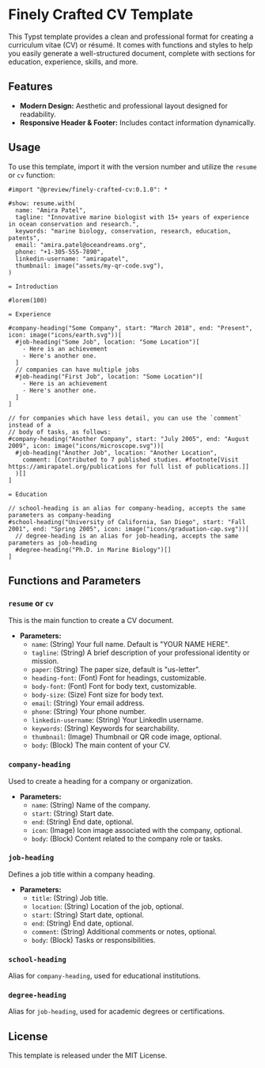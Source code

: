 # Finely Crafted CV Template

This Typst template provides a clean and professional format for creating a
curriculum vitae (CV) or résumé. It comes with functions and styles to help you
easily generate a well-structured document, complete with sections for
education, experience, skills, and more.

## Features

- **Modern Design:** Aesthetic and professional layout designed for readability.
- **Responsive Header & Footer:** Includes contact information dynamically.

## Usage

To use this template, import it with the version number and utilize the `resume` or `cv` function:

```typst
#import "@preview/finely-crafted-cv:0.1.0": *

#show: resume.with(
  name: "Amira Patel",
  tagline: "Innovative marine biologist with 15+ years of experience in ocean conservation and research.",
  keywords: "marine biology, conservation, research, education, patents",
  email: "amira.patel@oceandreams.org",
  phone: "+1-305-555-7890",
  linkedin-username: "amirapatel",
  thumbnail: image("assets/my-qr-code.svg"),
)

= Introduction

#lorem(100)

= Experience

#company-heading("Some Company", start: "March 2018", end: "Present", icon: image("icons/earth.svg"))[
  #job-heading("Some Job", location: "Some Location")[
    - Here is an achievement
    - Here's another one.
  ]
  // companies can have multiple jobs
  #job-heading("First Job", location: "Some Location")[
    - Here is an achievement
    - Here's another one.
  ]
]

// for companies which have less detail, you can use the `comment` instead of a
// body of tasks, as follows:
#company-heading("Another Company", start: "July 2005", end: "August 2009", icon: image("icons/microscope.svg"))[
  #job-heading("Another Job", location: "Another Location",
    comment: [Contributed to 7 published studies. #footnote[Visit https://amirapatel.org/publications for full list of publications.]]
  )[]
]

= Education

// school-heading is an alias for company-heading, accepts the same parameters as company-heading
#school-heading("University of California, San Diego", start: "Fall 2001", end: "Spring 2005", icon: image("icons/graduation-cap.svg"))[
  // degree-heading is an alias for job-heading, accepts the same parameters as job-heading
  #degree-heading("Ph.D. in Marine Biology")[]
]
```

## Functions and Parameters

### `resume` or `cv`

This is the main function to create a CV document.

- **Parameters:**
  - `name`: (String) Your full name. Default is "YOUR NAME HERE".
  - `tagline`: (String) A brief description of your professional identity or mission.
  - `paper`: (String) The paper size, default is "us-letter".
  - `heading-font`: (Font) Font for headings, customizable.
  - `body-font`: (Font) Font for body text, customizable.
  - `body-size`: (Size) Font size for body text.
  - `email`: (String) Your email address.
  - `phone`: (String) Your phone number.
  - `linkedin-username`: (String) Your LinkedIn username.
  - `keywords`: (String) Keywords for searchability.
  - `thumbnail`: (Image) Thumbnail or QR code image, optional.
  - `body`: (Block) The main content of your CV.

### `company-heading`

Used to create a heading for a company or organization.

- **Parameters:**
  - `name`: (String) Name of the company.
  - `start`: (String) Start date.
  - `end`: (String) End date, optional.
  - `icon`: (Image) Icon image associated with the company, optional.
  - `body`: (Block) Content related to the company role or tasks.

### `job-heading`

Defines a job title within a company heading.

- **Parameters:**
  - `title`: (String) Job title.
  - `location`: (String) Location of the job, optional.
  - `start`: (String) Start date, optional.
  - `end`: (String) End date, optional.
  - `comment`: (String) Additional comments or notes, optional.
  - `body`: (Block) Tasks or responsibilities.

### `school-heading`

Alias for `company-heading`, used for educational institutions.

### `degree-heading`

Alias for `job-heading`, used for academic degrees or certifications.

## License

This template is released under the MIT License.

